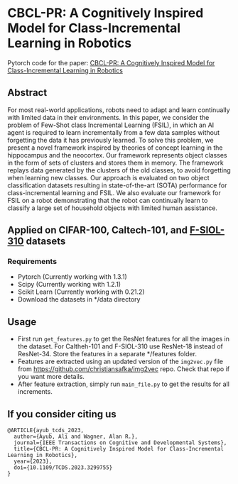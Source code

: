 ﻿# CBCL-PR: A Cognitively Inspired Model for Class-Incremental Learning in Robotics
Pytorch code for the paper: [CBCL-PR: A Cognitively Inspired Model for Class-Incremental Learning in Robotics](https://ieeexplore.ieee.org/document/10197149)
## Abstract
For most real-world applications, robots need to adapt and learn continually with limited data in their environments. In this paper, we consider the problem of Few-Shot class Incremental Learning (FSIL), in which an AI agent is required to learn incrementally from a few data samples without forgetting the data it has previously learned. To solve this problem, we present a novel framework inspired by theories of concept learning in the hippocampus and the neocortex. Our framework represents object classes in the form of sets of clusters and stores them in memory. The framework replays data generated by the clusters of the old classes, to avoid forgetting when learning new classes. Our approach is evaluated on two object classification datasets resulting in state-of-the-art (SOTA) performance for class-incremental learning and FSIL. We also evaluate our framework for FSIL on a robot demonstrating that the robot can continually learn to classify a large set of household objects with limited human assistance.

## Applied on CIFAR-100, Caltech-101, and [F-SIOL-310](https://arxiv.org/abs/2103.12242) datasets 

### Requirements
* Pytorch (Currently working with 1.3.1)
* Scipy (Currently working with 1.2.1)
* Scikit Learn (Currently working with 0.21.2)
* Download the datasets in */data directory
## Usage
* First run ```get_features.py``` to get the ResNet features for all the images in the dataset. For Caltheh-101 and F-SIOL-310 use ResNet-18 instead of ResNet-34. Store the features in a separate */features folder.
* Features are extracted using an updated version of the ```img2vec.py``` file from https://github.com/christiansafka/img2vec repo. Check that repo if you want more details.
* After feature extraction, simply run ```main_file.py``` to get the results for all increments.
## If you consider citing us
```
@ARTICLE{ayub_tcds_2023,
  author={Ayub, Ali and Wagner, Alan R.},
  journal={IEEE Transactions on Cognitive and Developmental Systems}, 
  title={CBCL-PR: A Cognitively Inspired Model for Class-Incremental Learning in Robotics}, 
  year={2023},
  doi={10.1109/TCDS.2023.3299755}
}
```
